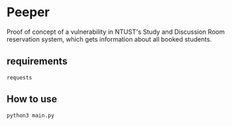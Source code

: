 # Peeper
Proof of concept of a vulnerability in NTUST's Study and Discussion Room reservation system, which gets information about all booked students.
## requirements
```
requests
```

## How to use
```bash
python3 main.py
```
